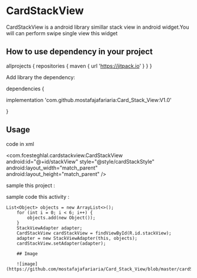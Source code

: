 # CardStackView
CardStackView is a android library simillar stack view in android widget.You  will can perform swipe single view this widget

## How to use dependency in your project

allprojects {
 repositories {
  maven { url 'https://jitpack.io' }
     }
 }
 
Add library the dependency:


dependencies {
   
  implementation 'com.github.mostafajafariaria:Card_Stack_View:V1.0'
    
  }
  ## Usage
  
  code in xml
  
  <com.fcesteghlal.cardstackview.CardStackView
            android:id="@+id/stackView"
            style="@style/cardStackStyle"
            android:layout_width="match_parent"
            android:layout_height="match_parent"
            />
  
  sample this project :
  
  <style name="cardStackStyle">
        <item name="viewsMarginTop">48dp</item>
        <item name="viewAlpha">true</item>
        <item name="maxViews">4</item>
        <item name="firstAlpha">1</item>
        <item name="stepAlpha">0.07</item>
        <item name="viewsMarginLeftRight">60dp</item>
        <item name="viewAnimDuration">200</item>
    </style>
    
   sample code this activity : 
    
    List<Object> objects = new ArrayList<>();
        for (int i = 0; i < 6; i++) {
            objects.add(new Object());
        }
        StackViewAdapter adapter;
        CardStackView cardStackView = findViewById(R.id.stackView);
        adapter = new StackViewAdapter(this, objects);
        cardStackView.setAdapter(adapter);
        
        ## Image
        
        ![image](https://github.com/mostafajafariaria/Card_Stack_View/blob/master/cardStack.PNG)
        
       
